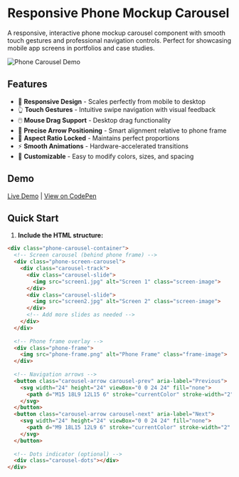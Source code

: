 # Responsive Phone Mockup Carousel

A responsive, interactive phone mockup carousel component with smooth touch gestures and professional navigation controls. Perfect for showcasing mobile app screens in portfolios and case studies.

![Phone Carousel Demo](demo.gif)

## Features

- 📱 **Responsive Design** - Scales perfectly from mobile to desktop
- 👆 **Touch Gestures** - Intuitive swipe navigation with visual feedback
- 🖱️ **Mouse Drag Support** - Desktop drag functionality
- 🎯 **Precise Arrow Positioning** - Smart alignment relative to phone frame
- 📐 **Aspect Ratio Locked** - Maintains perfect proportions
- ⚡ **Smooth Animations** - Hardware-accelerated transitions
- 🎨 **Customizable** - Easy to modify colors, sizes, and spacing

## Demo

[Live Demo](your-demo-link-here) | [View on CodePen](your-codepen-link)

## Quick Start

1. **Include the HTML structure:**

```html
<div class="phone-carousel-container">
  <!-- Screen carousel (behind phone frame) -->
  <div class="phone-screen-carousel">
    <div class="carousel-track">
      <div class="carousel-slide">
        <img src="screen1.jpg" alt="Screen 1" class="screen-image">
      </div>
      <div class="carousel-slide">
        <img src="screen2.jpg" alt="Screen 2" class="screen-image">
      </div>
      <!-- Add more slides as needed -->
    </div>
  </div>
  
  <!-- Phone frame overlay -->
  <div class="phone-frame">
    <img src="phone-frame.png" alt="Phone Frame" class="frame-image">
  </div>
  
  <!-- Navigation arrows -->
  <button class="carousel-arrow carousel-prev" aria-label="Previous">
    <svg width="24" height="24" viewBox="0 0 24 24" fill="none">
      <path d="M15 18L9 12L15 6" stroke="currentColor" stroke-width="2" stroke-linecap="round" stroke-linejoin="round"/>
    </svg>
  </button>
  <button class="carousel-arrow carousel-next" aria-label="Next">
    <svg width="24" height="24" viewBox="0 0 24 24" fill="none">
      <path d="M9 18L15 12L9 6" stroke="currentColor" stroke-width="2" stroke-linecap="round" stroke-linejoin="round"/>
    </svg>
  </button>
  
  <!-- Dots indicator (optional) -->
  <div class="carousel-dots"></div>
</div>
